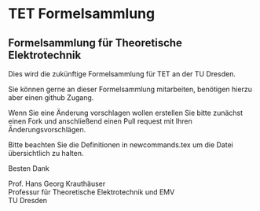 # TET Formelsammlung
## Formelsammlung für Theoretische Elektrotechnik

Dies wird die zukünftige Formelsammlung für TET an der TU Dresden.

Sie können gerne an dieser Formelsammlung mitarbeiten, benötigen hierzu aber einen github Zugang.

Wenn Sie eine Änderung vorschlagen wollen erstellen Sie bitte zunächst einen Fork und anschließend einen Pull request mit Ihren Änderungsvorschlägen.

Bitte beachten Sie die Definitionen in newcommands.tex um die Datei übersichtlich zu halten.

Besten Dank

Prof. Hans Georg Krauthäuser<br>
Professur für Theoretische Elektrotechnik und EMV<br>
TU Dresden
